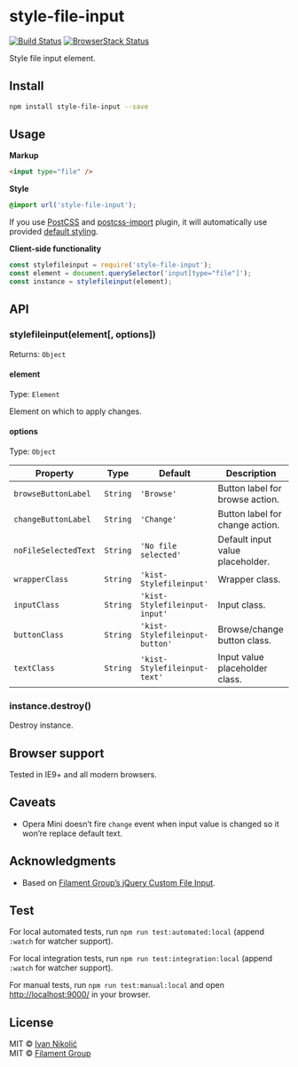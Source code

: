 # style-file-input

[![Build Status][ci-img]][ci] [![BrowserStack Status][browserstack-img]][browserstack]

Style file input element.

## Install

```sh
npm install style-file-input --save
```

## Usage

**Markup**

```html
<input type="file" />
```

**Style**

```css
@import url('style-file-input');
```

If you use [PostCSS](https://github.com/postcss/postcss) and [postcss-import](https://github.com/postcss/postcss-import) plugin, it will automatically use provided [default styling](https://github.com/niksy/style-file-input/blob/master/index.css).

**Client-side functionality**

```js
const stylefileinput = require('style-file-input');
const element = document.querySelector('input[type="file"]');
const instance = stylefileinput(element);
```

## API

### stylefileinput(element[, options])

Returns: `Object`

#### element

Type: `Element`

Element on which to apply changes.

#### options

Type: `Object`

| Property | Type | Default | Description |
| --- | --- | --- | --- |
| `browseButtonLabel` | `String` | `'Browse'` | Button label for browse action. |
| `changeButtonLabel` | `String` | `'Change'` | Button label for change action. |
| `noFileSelectedText` | `String` | `'No file selected'` | Default input value placeholder. |
| `wrapperClass` | `String` | `'kist-Stylefileinput'` | Wrapper class. |
| `inputClass` | `String` | `'kist-Stylefileinput-input'` | Input class. |
| `buttonClass` | `String` | `'kist-Stylefileinput-button'` | Browse/change button class. |
| `textClass` | `String` | `'kist-Stylefileinput-text'` | Input value placeholder class. |

### instance.destroy()

Destroy instance.

## Browser support

Tested in IE9+ and all modern browsers.

## Caveats

* Opera Mini doesn’t fire `change` event when input value is changed so it won’re replace default text.

## Acknowledgments

* Based on [Filament Group’s jQuery Custom File Input](https://github.com/filamentgroup/jQuery-Custom-File-Input).

## Test

For local automated tests, run `npm run test:automated:local` (append `:watch` for watcher support).

For local integration tests, run `npm run test:integration:local` (append `:watch` for watcher support).

For manual tests, run `npm run test:manual:local` and open <http://localhost:9000/> in your browser.

## License

MIT © [Ivan Nikolić](http://ivannikolic.com)  
MIT © [Filament Group](http://www.filamentgroup.com/)

[ci]: https://travis-ci.org/niksy/style-file-input
[ci-img]: https://travis-ci.org/niksy/style-file-input.svg?branch=master
[browserstack]: https://www.browserstack.com/
[browserstack-img]: https://www.browserstack.com/automate/badge.svg?badge_key=OGNwUys4NUZVNVJleUpHTDNORGVxamhuZitSVk9zbEVJa2pCajFnS2FVOD0tLXdxTW16Nm1WTGphS1dLQXE1aW1EUmc9PQ==--0088ec8799d554c805b2d93c5aa56cc24d2d592d
